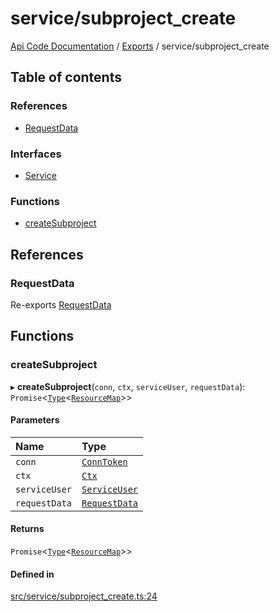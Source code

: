# service/subproject\_create
 
[Api Code Documentation](../README.md) / [Exports](../modules.md) / service/subproject\_create

## Table of contents

### References

- [RequestData](service_subproject_create.md#requestdata)

### Interfaces

- [Service](../interfaces/service_subproject_create.Service.md)

### Functions

- [createSubproject](service_subproject_create.md#createsubproject)

## References

### RequestData

Re-exports [RequestData](../interfaces/service_domain_workflow_subproject_create.RequestData.md)

## Functions

### createSubproject

▸ **createSubproject**(`conn`, `ctx`, `serviceUser`, `requestData`): `Promise`\<[`Type`](result.md#type)\<[`ResourceMap`](service_domain_ResourceMap.md#resourcemap)\>\>

#### Parameters

| Name | Type |
| :------ | :------ |
| `conn` | [`ConnToken`](service_conn.md#conntoken) |
| `ctx` | [`Ctx`](../interfaces/lib_ctx.Ctx.md) |
| `serviceUser` | [`ServiceUser`](../interfaces/service_domain_organization_service_user.ServiceUser.md) |
| `requestData` | [`RequestData`](../interfaces/service_domain_workflow_subproject_create.RequestData.md) |

#### Returns

`Promise`\<[`Type`](result.md#type)\<[`ResourceMap`](service_domain_ResourceMap.md#resourcemap)\>\>

#### Defined in

[src/service/subproject_create.ts:24](https://github.com/openkfw/TruBudget/blob/3b9e793/api/src/service/subproject_create.ts#L24)
